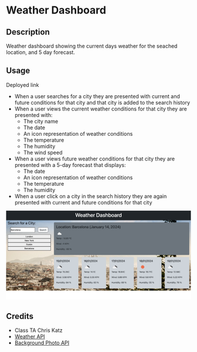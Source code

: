 # Weather Dashboard


## Description
Weather dashboard showing the current days weather for the seached location, and 5 day forecast. 

## Usage
 
Deployed link

- When a user searches for a city they are presented with current and future conditions for that city and that city is added to the search history
- When a user views the current weather conditions for that city they are presented with:
    - The city name
    - The date
    - An icon representation of weather conditions
    - The temperature
    - The humidity
    - The wind speed
- When a user views future weather conditions for that city they are presented with a 5-day forecast that displays:
    - The date
    - An icon representation of weather conditions
    - The temperature
    - The humidity
- When a user click on a city in the search history they are again presented with current and future conditions for that city


![alt text](./assets/images/screencapture-file-Users-scrambled-Desktop-bootcamp-challenges-weather-weather-dashboard-index-html-2024-01-14-18_17_30.png)

## Credits 
- Class TA Chris Katz
- [Weather API](https://www.openweathermap.org)
- [Background Photo API](https://pixabay.com/)
